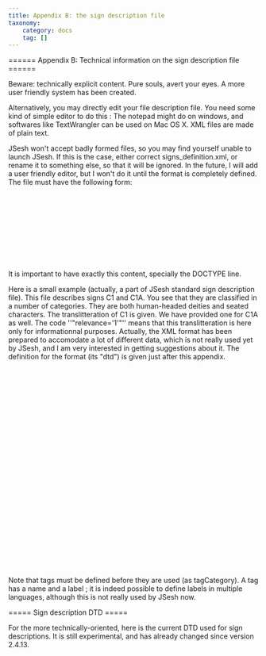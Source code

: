 ```yaml
---
title: Appendix B: the sign description file
taxonomy:
    category: docs
    tag: []
---
```

====== Appendix B: Technical information on the sign description file ======

Beware: technically explicit content. Pure souls, avert your eyes. A more user friendly system has been created.

Alternatively, you may directly edit your file description file. You need some kind of simple editor to do this : The notepad might do on windows, and softwares like TextWrangler can be used on Mac OS X. XML files are made of plain text.

JSesh won't accept badly formed files, so you may find yourself unable to launch JSesh. If this is the case, either correct signs_definition.xml, or rename it to something else, so that it will be ignored. In the future, I will add a user friendly editor, but I won't do it until the format is completely defined.
The file must have the following form:
<code>
<?xml version="1.0" encoding="UTF-8"?>
<!DOCTYPE signs PUBLIC "-//ORG/QENHERKHOPESHEF//DTD SIGNDESCRIPTION 1.0" "sign_description.dtd">
<signs>

<!-- here your signs definitions -->

</signs>
</code>

It is important to have exactly this content, specially the DOCTYPE line.

Here is a small example (actually, a part of JSesh standard sign description file). This file describes signs C1 and C1A. You see that they are classified in a number of categories. They are both human-headed deities and seated characters. The translitteration of C1 is given. We have provided one for C1A as well. The code ''"relevance='1'"'' means that this translitteration is here only for informationnal purposes. Actually, the XML format has been prepared to accomodate a lot of different data, which is not really used yet by JSesh, and I am very interested in getting suggestions about it. The definition for the format (its "dtd") is given just after this appendix.
<code>
<?xml version="1.0" encoding="UTF-8"?>
<!DOCTYPE signs PUBLIC "-//ORG/QENHERKHOPESHEF//DTD SIGNDESCRIPTION 1.0" "sign_description.dtd">
<signs>

<!-- As C is the most complete part of JSesh fonts now, we try to cover it fully. -->

<tagCategory tag="human-headed deity" label="human-headed deity"/>
<tagCategory tag="hawk-headed deity" label="hawk-headed deity"/>
<tagCategory tag="ibis-headed deity" label="ibis-headed deity"/>
<tagCategory tag="ram-headed deity" label="ram-headed deity"/>

<sign sign="C1">
 <hasTranslitteration sign="C1" translitteration="ra"/>
 <hasTag tag="human-headed deity"/>
 <hasTag tag="seated"/>
 <contains partCode="N6"/>
</sign>

<sign sign="C1A">
 <similarTo baseSign="C1"/>
 <hasTranslitteration translitteration="ra" relevance="1"/>
 <hasTag tag="human-headed deity"/>
 <hasTag tag="seated"/>
 <contains partCode="N6"/>
 <contains partCode="S40"/>
</sign>
</signs>
</code>
Note that tags must be defined before they are used (as tagCategory). A tag has a name and a label ; it is indeed possible to define labels in multiple languages, although this is not really used by JSesh now.

===== Sign description DTD =====

For the more technically-oriented, here is the current DTD used for sign descriptions. It is still experimental, and has already changed since version 2.4.13.

<code>
<!-- DTD used to describe signs characteristics. -->
<!-- CATALOG NAME : "-//ORG/QENHERKHOPESHEF//DTD SIGNDESCRIPTION 1.0" --> 

<!ENTITY % signInfo "variantOf|hasTransliteration|partOf|contains|signDescription|isDeterminative|hasTag|phantom"
>

<!ELEMENT signs (sign|determinativeCategory|tagCategory|tagLabel|%signInfo;)*>

<!-- The sign element is optional, but allows to have a better structured file. -->

<!ELEMENT sign (%signInfo;)* >

<!ATTLIST sign
    sign CDATA #REQUIRED
 alwaysDisplay (y|n) 'n'
>

<!--
 The notion of variant used here is somehow ad-hoc.
 The problem of variants is that there are two different notions behind it, both useful in our software.
 The first notion is LINGUISTIC variant. A sign is a linguistic variant of another one if it has the same uses.
 For instance, Y2 is a linguistic variant of Y1. Now, Y2 also "looks like" Y1. We will call it a "graphical variation".
 Both notions are independant, though statistically linked. For instance, Z7 is a linguistic variant of G43, but not a 
 graphical variation thereof.

 the notion of "looking like" another sign is covered by the "isSimilar" attribute.

 In lots of cases, especially for determinatives, the signs are not always fully substitutable one for another.
 To allow the use of 'variant' information in searches, we introduce the "linguistic" attribute.

 let B be a variant of A.
 "full" means that all uses of B are also possible uses of A, and all uses of A are uses of B.
 "other" means that B is more specific than A, or that the degree is unknown
 "partial" means that the uses of A and B intersect, but they have also both significantly different uses.
  For instance, the D36 sign (ayin) is a partial variant of D37 (di), as D36 can write "di". However,
  in this case, I would not consider D37 as a variant of D36, because it would cause more harm than good.
 "no" is used when the sign is not at all a linguistic variant. In this case, isSimilar is normally "y".

-->

<!ELEMENT variantOf EMPTY>
<!ATTLIST variantOf
 sign CDATA #IMPLIED
 baseSign CDATA #REQUIRED
 isSimilar (y|n) 'y'
 linguistic (full|partial|other|no|unspecified)  'unspecified'
>



<!ELEMENT hasTransliteration EMPTY>
<!-- the main purporse of transliteration is helping someone to find a sign. -->
<!-- a few more information help here -->
<!--
    the "use" attribute explain where the transliteration will be visible in JSesh.
 'keyboard' means the sign is typical of this transliteration, i.e. it should be used 
 in the main software when using "space" to circle among possible signs.
 'palette' means the sign is a not-too-unusual value for a given transliteration.
 it should be accessible through the palette.
 'informative' means the value is here for informative purposes only.

 type allows one to specify whence the value comes. It might be that a sign is a real
 phonogram (e.g. G1 for aleph), or an ideogram, or abbreviation, or simply be typical of certain words (e.g. "bin" is not 
 really a value for G37 ; but it's typical. G37 however is a known abbreviation for Sri.
-->

<!ATTLIST hasTransliteration
 sign CDATA #IMPLIED
 transliteration CDATA #REQUIRED
 use (keyboard|palette|informative) 'keyboard'
 type (phonogram|ideogram|abbreviation|typical) 'phonogram'
>

<!ELEMENT hasShape EMPTY>
<!ATTLIST hasShape
 sign CDATA #IMPLIED
 shape (tallNarrow|lowBroad|lowNarrow) #REQUIRED
 order CDATA #IMPLIED
>

<!ELEMENT partOf EMPTY>
<!ATTLIST partOf
 sign CDATA #IMPLIED
 baseSign CDATA #REQUIRED
>

<!-- Easier to use (and to declare) than isPartOf -->

<!ELEMENT contains EMPTY>
<!ATTLIST contains
 sign CDATA #IMPLIED
 partCode CDATA #REQUIRED
>


<!ELEMENT determinativeCategory EMPTY>
<!ATTLIST determinativeCategory
 category CDATA #REQUIRED
 lang NMTOKEN 'en'
 label CDATA #REQUIRED
>

<!ELEMENT isDeterminative EMPTY>
<!ATTLIST isDeterminative
 sign CDATA #IMPLIED
 category CDATA #REQUIRED
>

<!ELEMENT hasTag EMPTY>
<!ATTLIST hasTag
 sign CDATA #IMPLIED
 tag CDATA #REQUIRED
>

<!-- Declares a tag (without any label) -->
<!ELEMENT tagCategory (tagLabel)*>
<!ATTLIST tagCategory
 tag CDATA #REQUIRED
>

<!-- Declares a label for a tag. -->
<!ELEMENT tagLabel EMPTY>
<!ATTLIST tagLabel
 tag CDATA #IMPLIED
 lang NMTOKEN 'en'
 label CDATA #REQUIRED
>

<!-- sign description, in manuel de codage format. 
  - lang can be used to describe the language. User "fr" for french, "de" for german...
-->
<!ELEMENT signDescription (#PCDATA)>
<!ATTLIST signDescription
 sign CDATA #IMPLIED
 lang CDATA 'en'
>

<!-- A phantom is a redundant code. It states that a given code is the exact equivalent of another one.
     This can be used for normalization purposes. For instance, There are a few signs which have different encodings 
     in winglyph, JSesh, and Inscribe. The use of phantom a) avoids having multiple signs
     and b) allows to create a normalized text.
-->

<!ELEMENT phantom EMPTY>
<!ATTLIST phantom
 baseSign CDATA #REQUIRED
 existsIn CDATA 'jsesh'
>
</code>